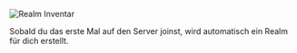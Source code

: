![Realm Inventar](/assets/guides/realm.png)

Sobald du das erste Mal auf den Server joinst, wird automatisch ein Realm für dich erstellt.
